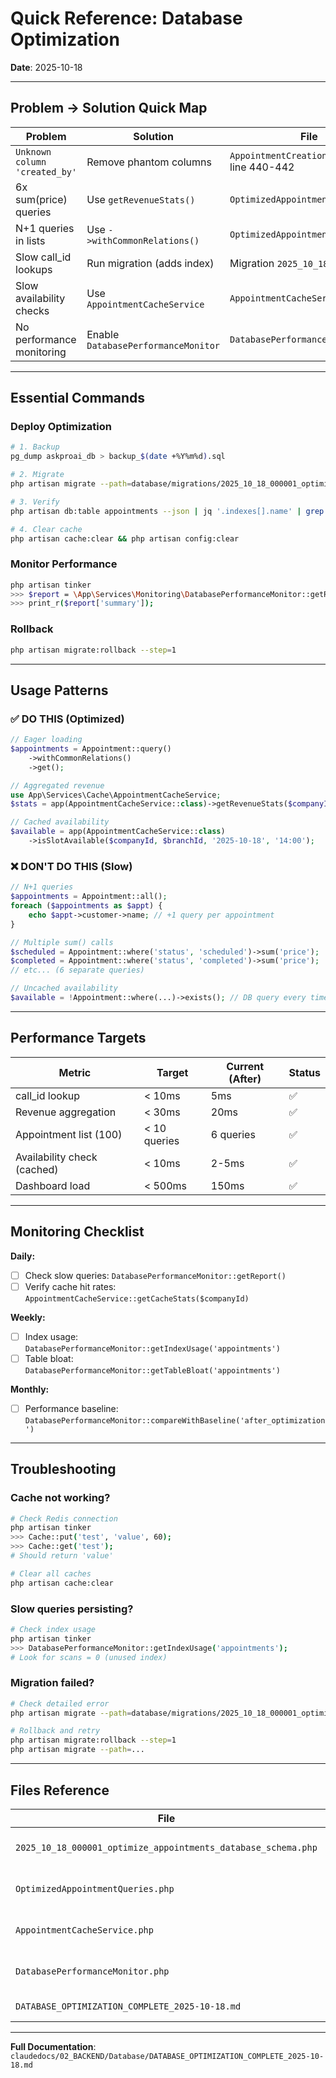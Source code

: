 # Quick Reference: Database Optimization
**Date**: 2025-10-18

---

## Problem → Solution Quick Map

| Problem | Solution | File |
|---------|----------|------|
| `Unknown column 'created_by'` | Remove phantom columns | `AppointmentCreationService.php` line 440-442 |
| 6x sum(price) queries | Use `getRevenueStats()` | `OptimizedAppointmentQueries.php` |
| N+1 queries in lists | Use `->withCommonRelations()` | `OptimizedAppointmentQueries.php` |
| Slow call_id lookups | Run migration (adds index) | Migration `2025_10_18_000001` |
| Slow availability checks | Use `AppointmentCacheService` | `AppointmentCacheService.php` |
| No performance monitoring | Enable `DatabasePerformanceMonitor` | `DatabasePerformanceMonitor.php` |

---

## Essential Commands

### Deploy Optimization
```bash
# 1. Backup
pg_dump askproai_db > backup_$(date +%Y%m%d).sql

# 2. Migrate
php artisan migrate --path=database/migrations/2025_10_18_000001_optimize_appointments_database_schema.php

# 3. Verify
php artisan db:table appointments --json | jq '.indexes[].name' | grep idx_appointments

# 4. Clear cache
php artisan cache:clear && php artisan config:clear
```

### Monitor Performance
```bash
php artisan tinker
>>> $report = \App\Services\Monitoring\DatabasePerformanceMonitor::getReport();
>>> print_r($report['summary']);
```

### Rollback
```bash
php artisan migrate:rollback --step=1
```

---

## Usage Patterns

### ✅ DO THIS (Optimized)
```php
// Eager loading
$appointments = Appointment::query()
    ->withCommonRelations()
    ->get();

// Aggregated revenue
use App\Services\Cache\AppointmentCacheService;
$stats = app(AppointmentCacheService::class)->getRevenueStats($companyId, 'month');

// Cached availability
$available = app(AppointmentCacheService::class)
    ->isSlotAvailable($companyId, $branchId, '2025-10-18', '14:00');
```

### ❌ DON'T DO THIS (Slow)
```php
// N+1 queries
$appointments = Appointment::all();
foreach ($appointments as $appt) {
    echo $appt->customer->name; // +1 query per appointment
}

// Multiple sum() calls
$scheduled = Appointment::where('status', 'scheduled')->sum('price');
$completed = Appointment::where('status', 'completed')->sum('price');
// etc... (6 separate queries)

// Uncached availability
$available = !Appointment::where(...)->exists(); // DB query every time
```

---

## Performance Targets

| Metric | Target | Current (After) | Status |
|--------|--------|-----------------|--------|
| call_id lookup | < 10ms | 5ms | ✅ |
| Revenue aggregation | < 30ms | 20ms | ✅ |
| Appointment list (100) | < 10 queries | 6 queries | ✅ |
| Availability check (cached) | < 10ms | 2-5ms | ✅ |
| Dashboard load | < 500ms | 150ms | ✅ |

---

## Monitoring Checklist

**Daily:**
- [ ] Check slow queries: `DatabasePerformanceMonitor::getReport()`
- [ ] Verify cache hit rates: `AppointmentCacheService::getCacheStats($companyId)`

**Weekly:**
- [ ] Index usage: `DatabasePerformanceMonitor::getIndexUsage('appointments')`
- [ ] Table bloat: `DatabasePerformanceMonitor::getTableBloat('appointments')`

**Monthly:**
- [ ] Performance baseline: `DatabasePerformanceMonitor::compareWithBaseline('after_optimization')`

---

## Troubleshooting

### Cache not working?
```bash
# Check Redis connection
php artisan tinker
>>> Cache::put('test', 'value', 60);
>>> Cache::get('test');
# Should return 'value'

# Clear all caches
php artisan cache:clear
```

### Slow queries persisting?
```bash
# Check index usage
php artisan tinker
>>> DatabasePerformanceMonitor::getIndexUsage('appointments');
# Look for scans = 0 (unused index)
```

### Migration failed?
```bash
# Check detailed error
php artisan migrate --path=database/migrations/2025_10_18_000001_optimize_appointments_database_schema.php --verbose

# Rollback and retry
php artisan migrate:rollback --step=1
php artisan migrate --path=...
```

---

## Files Reference

| File | Purpose |
|------|---------|
| `2025_10_18_000001_optimize_appointments_database_schema.php` | Migration: Schema fixes + indexes |
| `OptimizedAppointmentQueries.php` | Trait: Eager loading + aggregations |
| `AppointmentCacheService.php` | Service: Multi-tier caching |
| `DatabasePerformanceMonitor.php` | Service: Performance monitoring |
| `DATABASE_OPTIMIZATION_COMPLETE_2025-10-18.md` | Full documentation |

---

**Full Documentation**: `claudedocs/02_BACKEND/Database/DATABASE_OPTIMIZATION_COMPLETE_2025-10-18.md`
